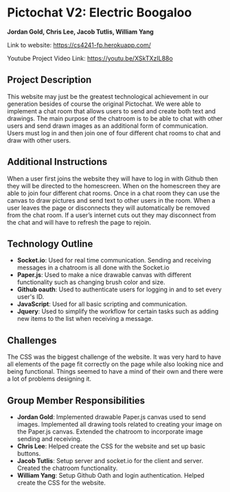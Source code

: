 # Pictochat V2: Electric Boogaloo

**Jordan Gold, Chris Lee, Jacob Tutlis, William Yang**

Link to website: https://cs4241-fp.herokuapp.com/  

Youtube Project Video Link: https://youtu.be/XSkTXzIL88o 

## Project Description

This website may just be the greatest technological achievement in our generation besides of course the original Pictochat. We were able to implement a chat room that allows users to send and create both text and drawings. The main purpose of the chatroom is to be able to chat with other users and send drawn images as an additional form of communication. Users must log in and then join one of four different chat rooms to chat and draw with other users.  

## Additional Instructions

When a user first joins the website they will have to log in with Github then they will be directed to the homescreen. When on the homescreen they are able to join four different chat rooms. Once in a chat room they can use the canvas to draw pictures and send text to other users in the room. When a user leaves the page or disconnects they will automatically be removed from the chat room. If a user’s internet cuts out they may disconnect from the chat and will have to refresh the page to rejoin.  

## Technology Outline

- **Socket.io**: Used for real time communication. Sending and receiving messages in a chatroom is all done with the Socket.io
- **Paper.js**: Used to make a nice drawable canvas with different functionality such as changing brush color and size.
- **Github oauth**: Used to authenticate users for logging in and to set every user's ID.
- **JavaScript**: Used for all basic scripting and communication.
- **Jquery**: Used to simplify the workflow for certain tasks such as adding new items to the list when receiving a message.
 
## Challenges

The CSS was the biggest challenge of the website. It was very hard to have all elements of the page fit correctly on the page while also looking nice and being functional. Things seemed to have a mind of their own and there were a lot of problems designing it.  

## Group Member Responsibilities

- **Jordan Gold**: Implemented drawable Paper.js canvas used to send images. Implemented all drawing tools related to creating your image on the Paper.js canvas. Extended the chatroom to incorporate image sending and receiving.
- **Chris Lee**: Helped create the CSS for the website and set up basic buttons.
- **Jacob Tutlis**: Setup server and socket.io for the client and server. Created the chatroom functionality.
- **William Yang**: Setup Github Oath and login authentication. Helped create the CSS for the website.
